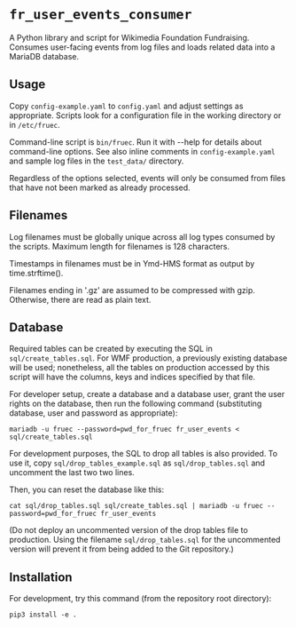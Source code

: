 `fr_user_events_consumer`
===========================

A Python library and script for Wikimedia Foundation Fundraising. Consumes user-facing
events from log files and loads related data into a MariaDB database.

Usage
-----

Copy `config-example.yaml` to `config.yaml` and adjust settings as appropriate.
Scripts look for a configuration file in the working directory or in
`/etc/fruec`.

Command-line script is `bin/fruec`. Run it with --help for details about command-line
options. See also inline comments in `config-example.yaml` and sample log files
in the `test_data/` directory.

Regardless of the options selected, events will only be consumed from files that have not
been marked as already processed.

Filenames
----------

Log filenames must be globally unique across all log types consumed by the scripts.
Maximum length for filenames is 128 characters.

Timestamps in filenames must be in Ymd-HMS format as output by time.strftime().

Filenames ending in '.gz' are assumed to be compressed with gzip. Otherwise, there are
read as plain text.

Database
--------

Required tables can be created by executing the SQL in `sql/create_tables.sql`.
For WMF production, a previously existing database will be used; nonetheless, all the tables
on production accessed by this script will have the columns, keys and indices specified by
that file.

For developer setup, create a database and a database user, grant the user rights on
the database, then run the following command (substituting database, user and password
as appropriate):

`mariadb -u fruec --password=pwd_for_fruec fr_user_events < sql/create_tables.sql`

For development purposes, the SQL to drop all tables is also provided. To use it, copy
`sql/drop_tables_example.sql` as `sql/drop_tables.sql` and uncomment the last two
two lines.

Then, you can reset the database like this:

`cat sql/drop_tables.sql sql/create_tables.sql | mariadb -u fruec --password=pwd_for_fruec fr_user_events`

(Do not deploy an uncommented version of the drop tables file to production. Using the
filename `sql/drop_tables.sql` for the uncommented version will prevent it from being
added to the Git repository.)



Installation
------------

For development, try this command (from the repository root directory):

`pip3 install -e .`
